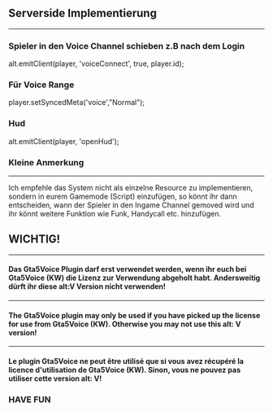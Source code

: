 ## Serverside Implementierung
---

### Spieler in den Voice Channel schieben z.B nach dem Login
alt.emitClient(player, 'voiceConnect', true, player.id);

### Für Voice Range
player.setSyncedMeta('voice',"Normal");

### Hud
alt.emitClient(player, 'openHud');

### Kleine Anmerkung
---
Ich empfehle das System nicht als einzelne Resource zu implementieren, sondern in eurem Gamemode (Script) einzufügen, so könnt ihr dann entscheiden, wann der Spieler in den Ingame Channel gemoved wird und ihr könnt weitere Funktion wie Funk, Handycall etc. hinzufügen.

## WICHTIG!

---
#### Das Gta5Voice Plugin darf erst verwendet werden, wenn ihr euch bei Gta5Voice (KW) die Lizenz zur Verwendung abgeholt habt. Andersweitig dürft ihr diese alt:V Version nicht verwenden!
---
#### The Gta5Voice plugin may only be used if you have picked up the license for use from Gta5Voice (KW). Otherwise you may not use this alt: V version!
---
#### Le plugin Gta5Voice ne peut être utilisé que si vous avez récupéré la licence d'utilisation de Gta5Voice (KW). Sinon, vous ne pouvez pas utiliser cette version alt: V!


### HAVE FUN
